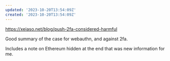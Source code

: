 ```yaml
---
updated: '2023-10-20T13:54:09Z'
created: '2023-10-20T13:54:09Z'
---
```

https://xeiaso.net/blog/push-2fa-considered-harmful

Good summary of the case for webauthn, and against 2fa.

Includes a note on Ethereum hidden at the end that was new information for me.